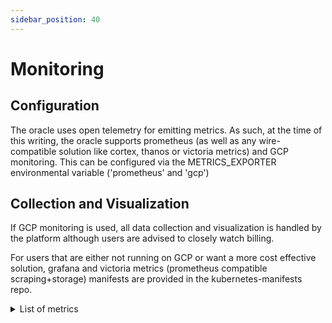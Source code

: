 ```yaml
---
sidebar_position: 40
---
```


# Monitoring

## Configuration

The oracle uses open telemetry for emitting metrics. As such, at the time of this writing, the oracle supports prometheus (as well as any wire-compatible solution like cortex, thanos or victoria metrics) and GCP monitoring. This can be configured via the METRICS_EXPORTER environmental variable ('prometheus' and 'gcp')

## Collection and Visualization

If GCP monitoring is used, all data collection and visualization is handled by the platform although users are advised to closely watch billing.

For users that are either not running on GCP or want a more cost effective solution, grafana and victoria metrics (prometheus compatible scraping+storage) manifests are provided in the kubernetes-manifests repo.

<details><summary>List of metrics</summary>

 <table>
  <tr>
    <th>Metric Name</th>
    <th>Description</th>
  </tr>
  <tr>
    <td>switchboard_aggregator_variance</td>
    <td>the ratio between the largest and smallest value from all aggregated responses for a given job</td>
  </tr>
  <tr>
    <td>switchboard_heartbeat_failure_total</td>
    <td>a counter for every time there is a heartbeat failure</td>
  </tr>
  <tr>
    <td>switchboard_job_failure_total</td>
    <td>a counter for every time there is a job failure</td>
  </tr>
  <tr>
    <td>switchboard_job_success_total</td>
    <td>a counter for every time there is a sucessful completion of a job</td>
  </tr>
  <tr>
    <td>switchboard_job_posting_total</td>
    <td>a counter for every time there is a job posting</td>
  </tr>
  <tr>
    <td>switchboard_log_age</td>
    <td>a value recorder for the age of the job logs when processed</td>
  </tr>
  <tr>
    <td>switchboard_node_aggregation_insufficient_responses_total</td>
    <td>a counter for every time there is an insufficient number of aggregated responses for a job</td>
  </tr>
  <tr>
    <td>switchboard_node_balance</td>
    <td>each oracle will report its balance with a label indicating the public key</td>
  </tr>
  <tr>
    <td>switchboard_save_result_failure_total</td>
    <td>a counter for the number of times an oracle is unable to commit a transaction to the blockchain</td>
  </tr>
  <tr>
   <td>scheduler_node_balance</td>
    <td>most recent balance of the scheduler wallet</td>
  </tr>

</table> 
</details>
